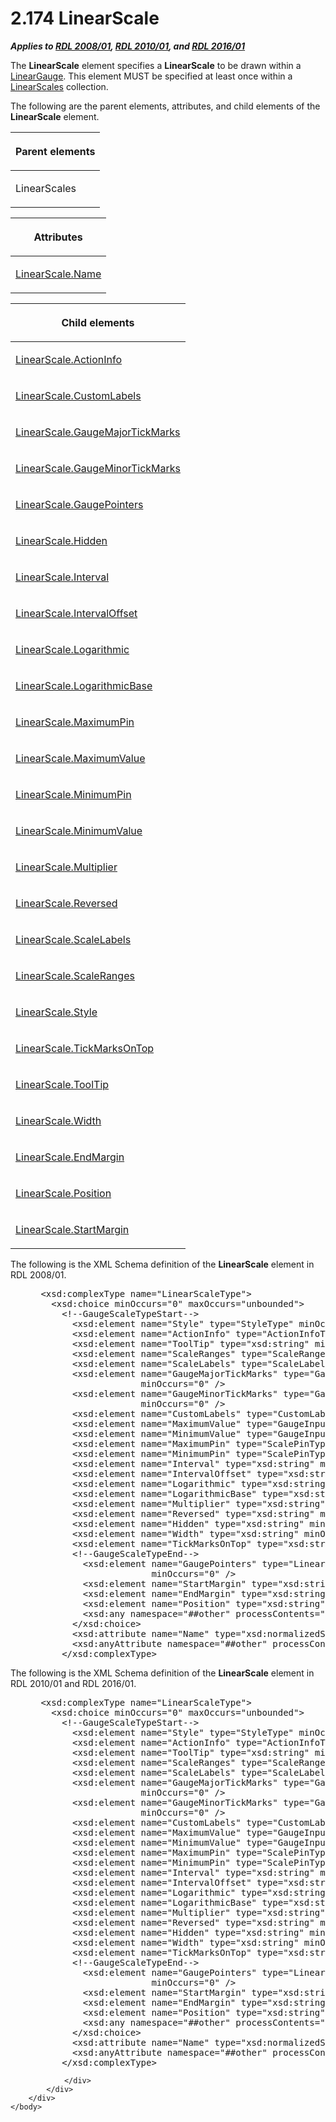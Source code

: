 <html dir="LTR" xmlns:mshelp="http://msdn.microsoft.com/mshelp" xmlns:ddue="http://ddue.schemas.microsoft.com/authoring/2003/5" xmlns:xlink="http://www.w3.org/1999/xlink" xmlns:tool="http://www.microsoft.com/tooltip">
    <head>
        <meta http-equiv="Content-Type" content="text/html; CHARSET=utf-8"></meta>
        <meta name="save" content="history"></meta>
        <title>2.174 LinearScale</title>
        <xml>
            <mshelp:toctitle title="2.174 LinearScale"></mshelp:toctitle>
            <mshelp:rltitle title="[MS-RDL]: LinearScale"></mshelp:rltitle>
            <mshelp:keyword index="A" term="744f8b40-7ad5-4652-94a1-76ae5df59389"></mshelp:keyword>
            <mshelp:attr name="DCSext.ContentType" value="open specification"></mshelp:attr>
            <mshelp:attr name="AssetID" value="744f8b40-7ad5-4652-94a1-76ae5df59389"></mshelp:attr>
            <mshelp:attr name="TopicType" value="kbRef"></mshelp:attr>
            <mshelp:attr name="DCSext.Title" value="[MS-RDL]: LinearScale" />
        </xml>
    </head>
    <body>
        <div id="header">
            <h1 class="heading">2.174 LinearScale</h1>
        </div>
        <div id="mainSection">
            <div id="mainBody">
                <div id="allHistory" class="saveHistory"></div>
                <div id="sectionSection0" class="section" name="collapseableSection">
                    

<p><b><i>Applies to </i></b><a href="1e855f94-4617-47e4-b89e-0856c6cb420f.md"><b><i>RDL 2008/01</i></b></a><b><i>,
</i></b><a href="3428e690-a348-4ec7-8a6a-8efb42d2cdee.md"><b><i>RDL 2010/01</i></b></a><b><i>,
and </i></b><a href="52ce3983-2bfc-4e72-9359-42aaf5fe4509.md"><b><i>RDL 2016/01</i></b></a></p>

<p>The <b>LinearScale</b> element specifies a <b>LinearScale</b>
to be drawn within a <a href="021b569b-07ae-462a-ac62-d3ab51f183f5.md">LinearGauge</a>.
This element MUST be specified at least once within a <a href="764e7510-7986-4d7c-97da-d2fc64c8d40e.md">LinearScales</a> collection.</p>

<p>The following are the parent elements, attributes, and child
elements of the <b>LinearScale</b> element.</p>

<table>
 <thead>
  <tr>
   <th>
   <p>Parent elements</p>
   </th>
  </tr>
 </thead>
 <tr>
  <td>
  <p>LinearScales</p>
  </td>
 </tr>
</table>

<p> </p>

<table>
 <thead>
  <tr>
   <th>
   <p>Attributes</p>
   </th>
  </tr>
 </thead>
 <tr>
  <td>
  <p><a href="a8682ad3-58e8-4bde-8b5d-63a140828371.md">LinearScale.Name</a></p>
  </td>
 </tr>
</table>

<p> </p>

<table>
 <thead>
  <tr>
   <th>
   <p>Child elements</p>
   </th>
  </tr>
 </thead>
 <tr>
  <td>
  <p><a href="12c9a600-2753-4b84-ab30-1412b37aef33.md">LinearScale.ActionInfo</a></p>
  </td>
 </tr>
 <tr>
  <td>
  <p><a href="9b3f7783-eba5-4c1a-bce1-1d41803fb998.md">LinearScale.CustomLabels</a></p>
  </td>
 </tr>
 <tr>
  <td>
  <p><a href="63843883-73db-4620-a274-cb279078e7eb.md">LinearScale.GaugeMajorTickMarks</a></p>
  </td>
 </tr>
 <tr>
  <td>
  <p><a href="7159b45a-81a4-47d6-abf7-fe377c4eb585.md">LinearScale.GaugeMinorTickMarks</a></p>
  </td>
 </tr>
 <tr>
  <td>
  <p><a href="964897ce-f33f-4984-9dba-370460b51213.md">LinearScale.GaugePointers</a></p>
  </td>
 </tr>
 <tr>
  <td>
  <p><a href="a5c2035f-9292-4220-a88f-0ced0210c2d4.md">LinearScale.Hidden</a></p>
  </td>
 </tr>
 <tr>
  <td>
  <p><a href="9ebb2a88-41fa-49ad-b0e0-2d31608fd50e.md">LinearScale.Interval</a></p>
  </td>
 </tr>
 <tr>
  <td>
  <p><a href="695cb1e7-ab91-4561-ba41-a8e145cf76b5.md">LinearScale.IntervalOffset</a></p>
  </td>
 </tr>
 <tr>
  <td>
  <p><a href="9080b76d-cee7-4ca2-ab6b-8c56d1041964.md">LinearScale.Logarithmic</a></p>
  </td>
 </tr>
 <tr>
  <td>
  <p><a href="2704cf45-fbf8-4172-8345-c6f36d68300d.md">LinearScale.LogarithmicBase</a></p>
  </td>
 </tr>
 <tr>
  <td>
  <p><a href="27402a6d-e319-44c1-903d-209a3fff6ecb.md">LinearScale.MaximumPin</a></p>
  </td>
 </tr>
 <tr>
  <td>
  <p><a href="38b5bf49-e57f-4a2a-96b8-70d812cdc626.md">LinearScale.MaximumValue</a></p>
  </td>
 </tr>
 <tr>
  <td>
  <p><a href="1148a0a2-3339-4474-8655-1242555e7bc1.md">LinearScale.MinimumPin</a></p>
  </td>
 </tr>
 <tr>
  <td>
  <p><a href="5ae0798c-ca89-4043-ae60-eaf4a7051111.md">LinearScale.MinimumValue</a></p>
  </td>
 </tr>
 <tr>
  <td>
  <p><a href="746d18b9-a681-4378-8bf2-5eae9adc6539.md">LinearScale.Multiplier</a></p>
  </td>
 </tr>
 <tr>
  <td>
  <p><a href="c4572e42-5aca-4082-80da-a270d905a861.md">LinearScale.Reversed</a></p>
  </td>
 </tr>
 <tr>
  <td>
  <p><a href="54e38caf-89db-4284-9092-206341874b6b.md">LinearScale.ScaleLabels</a></p>
  </td>
 </tr>
 <tr>
  <td>
  <p><a href="172f214a-3849-4fa5-955e-378763ab9224.md">LinearScale.ScaleRanges</a></p>
  </td>
 </tr>
 <tr>
  <td>
  <p><a href="a019478b-acd4-4e70-8a13-1520de8e13d0.md">LinearScale.Style</a></p>
  </td>
 </tr>
 <tr>
  <td>
  <p><a href="91f2ed04-d531-4381-a97b-43583e68bb36.md">LinearScale.TickMarksOnTop</a></p>
  </td>
 </tr>
 <tr>
  <td>
  <p><a href="82fae3da-5070-4fe3-8eee-192e46cc04c6.md">LinearScale.ToolTip</a></p>
  </td>
 </tr>
 <tr>
  <td>
  <p><a href="86ae89f2-19ca-4842-b5d3-f30177eb14e8.md">LinearScale.Width</a></p>
  </td>
 </tr>
 <tr>
  <td>
  <p><a href="db800e17-bba8-421f-aa45-0ac06c1d9ee3.md">LinearScale.EndMargin</a></p>
  </td>
 </tr>
 <tr>
  <td>
  <p><a href="e2242cd0-2335-41a4-9ec4-f28fbb534a08.md">LinearScale.Position</a></p>
  </td>
 </tr>
 <tr>
  <td>
  <p><a href="21aedbb3-0877-4d1f-aba5-f7032805830a.md">LinearScale.StartMargin</a></p>
  </td>
 </tr>
</table>

<p>The following is the XML Schema definition of the <b>LinearScale</b>
element in RDL 2008/01.</p>

<dl>
<dd>
<div><pre> &lt;xsd:complexType name=&quot;LinearScaleType&quot;&gt;
   &lt;xsd:choice minOccurs=&quot;0&quot; maxOccurs=&quot;unbounded&quot;&gt;
     &lt;!--GaugeScaleTypeStart--&gt;
       &lt;xsd:element name=&quot;Style&quot; type=&quot;StyleType&quot; minOccurs=&quot;0&quot; /&gt;
       &lt;xsd:element name=&quot;ActionInfo&quot; type=&quot;ActionInfoType&quot; minOccurs=&quot;0&quot; /&gt;
       &lt;xsd:element name=&quot;ToolTip&quot; type=&quot;xsd:string&quot; minOccurs=&quot;0&quot; /&gt;
       &lt;xsd:element name=&quot;ScaleRanges&quot; type=&quot;ScaleRangesType&quot; minOccurs=&quot;0&quot; /&gt;
       &lt;xsd:element name=&quot;ScaleLabels&quot; type=&quot;ScaleLabelsType&quot; minOccurs=&quot;0&quot; /&gt;
       &lt;xsd:element name=&quot;GaugeMajorTickMarks&quot; type=&quot;GaugeTickMarksType&quot; 
                    minOccurs=&quot;0&quot; /&gt;
       &lt;xsd:element name=&quot;GaugeMinorTickMarks&quot; type=&quot;GaugeTickMarksType&quot; 
                    minOccurs=&quot;0&quot; /&gt;
       &lt;xsd:element name=&quot;CustomLabels&quot; type=&quot;CustomLabelsType&quot; minOccurs=&quot;0&quot; /&gt;
       &lt;xsd:element name=&quot;MaximumValue&quot; type=&quot;GaugeInputValueType&quot; minOccurs=&quot;0&quot; /&gt;
       &lt;xsd:element name=&quot;MinimumValue&quot; type=&quot;GaugeInputValueType&quot; minOccurs=&quot;0&quot; /&gt;
       &lt;xsd:element name=&quot;MaximumPin&quot; type=&quot;ScalePinType&quot; minOccurs=&quot;0&quot; /&gt;
       &lt;xsd:element name=&quot;MinimumPin&quot; type=&quot;ScalePinType&quot; minOccurs=&quot;0&quot; /&gt;
       &lt;xsd:element name=&quot;Interval&quot; type=&quot;xsd:string&quot; minOccurs=&quot;0&quot; /&gt;
       &lt;xsd:element name=&quot;IntervalOffset&quot; type=&quot;xsd:string&quot; minOccurs=&quot;0&quot; /&gt;
       &lt;xsd:element name=&quot;Logarithmic&quot; type=&quot;xsd:string&quot; minOccurs=&quot;0&quot; /&gt;
       &lt;xsd:element name=&quot;LogarithmicBase&quot; type=&quot;xsd:string&quot; minOccurs=&quot;0&quot; /&gt;
       &lt;xsd:element name=&quot;Multiplier&quot; type=&quot;xsd:string&quot; minOccurs=&quot;0&quot; /&gt;
       &lt;xsd:element name=&quot;Reversed&quot; type=&quot;xsd:string&quot; minOccurs=&quot;0&quot; /&gt;
       &lt;xsd:element name=&quot;Hidden&quot; type=&quot;xsd:string&quot; minOccurs=&quot;0&quot; /&gt;
       &lt;xsd:element name=&quot;Width&quot; type=&quot;xsd:string&quot; minOccurs=&quot;0&quot; /&gt;
       &lt;xsd:element name=&quot;TickMarksOnTop&quot; type=&quot;xsd:string&quot; minOccurs=&quot;0&quot; /&gt;
       &lt;!--GaugeScaleTypeEnd--&gt;
         &lt;xsd:element name=&quot;GaugePointers&quot; type=&quot;LinearPointersType&quot; 
                      minOccurs=&quot;0&quot; /&gt;
         &lt;xsd:element name=&quot;StartMargin&quot; type=&quot;xsd:string&quot; minOccurs=&quot;0&quot; /&gt;
         &lt;xsd:element name=&quot;EndMargin&quot; type=&quot;xsd:string&quot; minOccurs=&quot;0&quot; /&gt;
         &lt;xsd:element name=&quot;Position&quot; type=&quot;xsd:string&quot; minOccurs=&quot;0&quot; /&gt;
         &lt;xsd:any namespace=&quot;##other&quot; processContents=&quot;skip&quot; /&gt;
       &lt;/xsd:choice&gt;
       &lt;xsd:attribute name=&quot;Name&quot; type=&quot;xsd:normalizedString&quot; use=&quot;required&quot; /&gt;
       &lt;xsd:anyAttribute namespace=&quot;##other&quot; processContents=&quot;skip&quot; /&gt;
     &lt;/xsd:complexType&gt;
</pre></div>
</dd></dl>

<p>The following is the XML Schema definition of the <b>LinearScale</b>
element in RDL 2010/01 and RDL 2016/01.</p>

<dl>
<dd>
<div><pre> &lt;xsd:complexType name=&quot;LinearScaleType&quot;&gt;
   &lt;xsd:choice minOccurs=&quot;0&quot; maxOccurs=&quot;unbounded&quot;&gt;
     &lt;!--GaugeScaleTypeStart--&gt;
       &lt;xsd:element name=&quot;Style&quot; type=&quot;StyleType&quot; minOccurs=&quot;0&quot; /&gt;
       &lt;xsd:element name=&quot;ActionInfo&quot; type=&quot;ActionInfoType&quot; minOccurs=&quot;0&quot; /&gt;
       &lt;xsd:element name=&quot;ToolTip&quot; type=&quot;xsd:string&quot; minOccurs=&quot;0&quot; /&gt;
       &lt;xsd:element name=&quot;ScaleRanges&quot; type=&quot;ScaleRangesType&quot; minOccurs=&quot;0&quot; /&gt;
       &lt;xsd:element name=&quot;ScaleLabels&quot; type=&quot;ScaleLabelsType&quot; minOccurs=&quot;0&quot; /&gt;
       &lt;xsd:element name=&quot;GaugeMajorTickMarks&quot; type=&quot;GaugeTickMarksType&quot; 
                    minOccurs=&quot;0&quot; /&gt;
       &lt;xsd:element name=&quot;GaugeMinorTickMarks&quot; type=&quot;GaugeTickMarksType&quot; 
                    minOccurs=&quot;0&quot; /&gt;
       &lt;xsd:element name=&quot;CustomLabels&quot; type=&quot;CustomLabelsType&quot; minOccurs=&quot;0&quot; /&gt;
       &lt;xsd:element name=&quot;MaximumValue&quot; type=&quot;GaugeInputValueType&quot; minOccurs=&quot;0&quot; /&gt;
       &lt;xsd:element name=&quot;MinimumValue&quot; type=&quot;GaugeInputValueType&quot; minOccurs=&quot;0&quot; /&gt;
       &lt;xsd:element name=&quot;MaximumPin&quot; type=&quot;ScalePinType&quot; minOccurs=&quot;0&quot; /&gt;
       &lt;xsd:element name=&quot;MinimumPin&quot; type=&quot;ScalePinType&quot; minOccurs=&quot;0&quot; /&gt;
       &lt;xsd:element name=&quot;Interval&quot; type=&quot;xsd:string&quot; minOccurs=&quot;0&quot; /&gt;
       &lt;xsd:element name=&quot;IntervalOffset&quot; type=&quot;xsd:string&quot; minOccurs=&quot;0&quot; /&gt;
       &lt;xsd:element name=&quot;Logarithmic&quot; type=&quot;xsd:string&quot; minOccurs=&quot;0&quot; /&gt;
       &lt;xsd:element name=&quot;LogarithmicBase&quot; type=&quot;xsd:string&quot; minOccurs=&quot;0&quot; /&gt;
       &lt;xsd:element name=&quot;Multiplier&quot; type=&quot;xsd:string&quot; minOccurs=&quot;0&quot; /&gt;
       &lt;xsd:element name=&quot;Reversed&quot; type=&quot;xsd:string&quot; minOccurs=&quot;0&quot; /&gt;
       &lt;xsd:element name=&quot;Hidden&quot; type=&quot;xsd:string&quot; minOccurs=&quot;0&quot; /&gt;
       &lt;xsd:element name=&quot;Width&quot; type=&quot;xsd:string&quot; minOccurs=&quot;0&quot; /&gt;
       &lt;xsd:element name=&quot;TickMarksOnTop&quot; type=&quot;xsd:string&quot; minOccurs=&quot;0&quot; /&gt;
       &lt;!--GaugeScaleTypeEnd--&gt;
         &lt;xsd:element name=&quot;GaugePointers&quot; type=&quot;LinearPointersType&quot; 
                      minOccurs=&quot;0&quot; /&gt;
         &lt;xsd:element name=&quot;StartMargin&quot; type=&quot;xsd:string&quot; minOccurs=&quot;0&quot; /&gt;
         &lt;xsd:element name=&quot;EndMargin&quot; type=&quot;xsd:string&quot; minOccurs=&quot;0&quot; /&gt;
         &lt;xsd:element name=&quot;Position&quot; type=&quot;xsd:string&quot; minOccurs=&quot;0&quot; /&gt;
         &lt;xsd:any namespace=&quot;##other&quot; processContents=&quot;lax&quot; /&gt;
       &lt;/xsd:choice&gt;
       &lt;xsd:attribute name=&quot;Name&quot; type=&quot;xsd:normalizedString&quot; use=&quot;required&quot; /&gt;
       &lt;xsd:anyAttribute namespace=&quot;##other&quot; processContents=&quot;lax&quot; /&gt;
     &lt;/xsd:complexType&gt;
</pre></div>
</dd></dl>


                </div>
            </div>
        </div>
    </body>
</html>